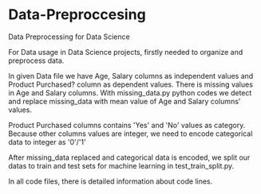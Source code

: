 # Data-Preproccesing
Data Preprocessing for Data Science

For Data usage in Data Science projects, firstly needed to organize and preprocess data.

In given Data file we have Age, Salary columns as independent values and Product Purchased? column as dependent values.
There is missing values in Age and Salary columns. 
With missing_data.py python codes we detect and replace missing_data with mean value of Age and Salary columns' values.

Product Purchased columns contains 'Yes' and 'No' values as category. Because other columns values are integer, we need to encode categorical data to integer as '0'/'1'

After missing_data replaced and categorical data is encoded, we split our datas to train and test sets for machine learning in test_train_split.py.

In all code files, there is detailed information about code lines.
